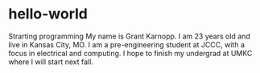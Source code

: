 # hello-world
Strarting programming
My name is Grant Karnopp. I am 23 years old and live in Kansas City, MO. I am a pre-engineering student at JCCC, with a focus in electrical and computing. I hope to finish my undergrad at UMKC where I will start next fall.
